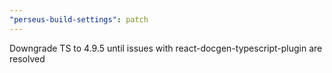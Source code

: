 ```yaml
---
"perseus-build-settings": patch
---
```


Downgrade TS to 4.9.5 until issues with react-docgen-typescript-plugin are resolved
